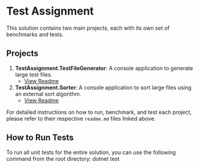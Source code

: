 # Test Assignment

This solution contains two main projects, each with its own set of benchmarks and tests.

## Projects

1.  **TestAssignment.TestFileGenerator**: A console application to generate large test files.
    -   [View Readme](./src/TestAssignment.TestFileGenerator/readme.md)
2.  **TestAssignment.Sorter**: A console application to sort large files using an external sort algorithm.
    -   [View Readme](./src/TestAssignment.Sorter/readme.md)

For detailed instructions on how to run, benchmark, and test each project, please refer to their respective `readme.md` files linked above.

## How to Run Tests

To run all unit tests for the entire solution, you can use the following command from the root directory:
dotnet test